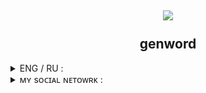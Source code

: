 <h2 align = "center">
<img src = "https://genword.ru/templates/default/img/logo.png"><br></br>genword
</h2>

<details>
<summary>ENG / RU : </summary>

###### ᴛʜɪs ʟɪʙʀᴀʀʏ ɪs ᴅᴇsɪɢɴᴇᴅ ᴛᴏ ᴡᴏʀᴋ ᴡɪᴛʜ ᴛʜᴇ ɢᴇɴᴡᴏʀᴅ ᴡᴇʙsɪᴛᴇ.
###### ϶ᴛᴀ бибᴧиоᴛᴇᴋᴀ ᴨᴩᴇднᴀзнᴀчᴇнᴀ дᴧя ᴩᴀбоᴛы ᴄ ᴄᴀйᴛоʍ ɢᴇɴᴡᴏʀᴅ.

###### example :
```py3
from genword import Genword

for _ in Genword.login(firstname = 'Прокси', 
                       surname = 'Мистаке', 
                       patronymic = 'Рединский', 
                       nickname = 'Proxy1Mistake'):
    print(_.login)
```
</details>

<details>
<summary>ᴍʏ sᴏᴄɪᴀʟ ɴᴇᴛᴏᴡʀᴋ : </summary>
<br>
<a href = "https://t.me/Proxy1Mistake" target="_blank">
<img src = "https://img.shields.io/badge/ᴛᴇʟᴇɢʀᴀᴍ-92000a?logo=telegram&logoColor=FFFFFF&labelColor=000000">
<a href = "https://discordapp.com/users/875370793100533862/" target="_blank">
<img src = "https://img.shields.io/badge/ᴅɪsᴄᴏʀᴅ-92000a?logo=discord&logoColor=FFFFFF&labelColor=000000">
</br>
</details>
